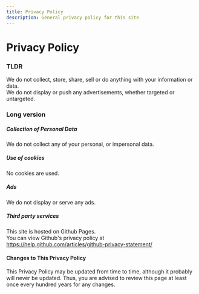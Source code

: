 ```yaml
---
title: Privacy Policy
description: General privacy policy for this site
---
```

# Privacy Policy

### TLDR
We do not collect, store, share, sell or do anything with your information or data.  
We do not display or push any advertisements, whether targeted or untargeted.  

### Long version

##### Collection of Personal Data
We do not collect any of your personal, or impersonal data.  

##### Use of cookies
No cookies are used.  

##### Ads
We do not display or serve any ads.  

##### Third party services
This site is hosted on Github Pages.   
You can view Github's privacy policy at https://help.github.com/articles/github-privacy-statement/

#### Changes to This Privacy Policy

This Privacy Policy may be updated from time to time, although it probably will never be updated. Thus, you are advised to review this page at least once every hundred years for any changes.
